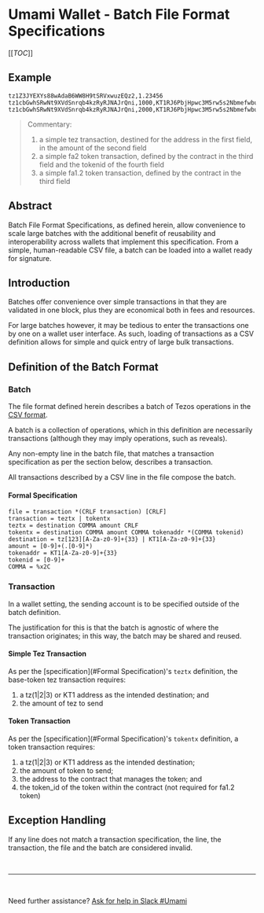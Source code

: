 # Umami Wallet - Batch File Format Specifications

[[_TOC_]]

## Example

```
tz1Z3JYEXYs88wAdaB6WW8H9tSRVxwuzEQz2,1.23456
tz1cbGwhSRwNt9XVdSnrqb4kzRyRJNAJrQni,1000,KT1RJ6PbjHpwc3M5rw5s2Nbmefwbuwbdxton,2
tz1cbGwhSRwNt9XVdSnrqb4kzRyRJNAJrQni,2000,KT1RJ6PbjHpwc3M5rw5s2Nbmefwbuwbdxton
```

> Commentary:
>
> 1. a simple tez transaction, destined for the address in the first field, in the amount of the second field
> 2. a simple fa2 token transaction, defined by the contract in the third field and the tokenid of the fourth field
> 3. a simple fa1.2 token transaction, defined by the contract in the third field

## Abstract

Batch File Format Specifications, as defined herein, allow convenience to scale large batches with the additional benefit of reusability and interoperability across wallets that implement this specification. From a simple, human-readable CSV file, a batch can be loaded into a wallet ready for signature.

## Introduction

Batches offer convenience over simple transactions in that they are validated in one block, plus they are economical both in fees and resources.

For large batches however, it may be tedious to enter the transactions one by one on a wallet user interface. As such, loading of transactions as a CSV definition allows for simple and quick entry of large bulk transactions.

## Definition of the Batch Format

### Batch

The file format defined herein describes a batch of Tezos operations in the [CSV format](https://datatracker.ietf.org/doc/html/rfc4180).

A batch is a collection of operations, which in this definition are necessarily transactions (although they may imply operations, such as reveals).

Any non-empty line in the batch file, that matches a transaction specification as per the section below, describes a transaction.

All transactions described by a CSV line in the file compose the batch.

#### Formal Specification

```
file = transaction *(CRLF transaction) [CRLF]
transaction = teztx | tokentx
teztx = destination COMMA amount CRLF
tokentx = destination COMMA amount COMMA tokenaddr *(COMMA tokenid)
destination = tz[123][A-Za-z0-9]+{33} | KT1[A-Za-z0-9]+{33}
amount = [0-9]+(.[0-9]*)
tokenaddr = KT1[A-Za-z0-9]+{33}
tokenid = [0-9]+
COMMA = %x2C
```

### Transaction

In a wallet setting, the sending account is to be specified outside of the batch definition.

The justification for this is that the batch is agnostic of where the transaction originates; in this way, the batch may be shared and reused.

#### Simple Tez Transaction

As per the [specification](#Formal Specification)'s `teztx` definition, the base-token tez transaction requires:

1. a tz(1|2|3) or KT1 address as the intended destination; and
1. the amount of tez to send

#### Token Transaction

As per the [specification](#Formal Specification)'s `tokentx` definition, a token transaction requires:

1. a tz(1|2|3) or KT1 address as the intended destination;
1. the amount of token to send;
1. the address to the contract that manages the token; and
1. the token_id of the token within the contract (not required for fa1.2 token)

## Exception Handling

If any line does not match a transaction specification, the line, the transaction, the file and the batch are considered invalid.

<br />

---

<br />

Need further assistance? [Ask for help in Slack #Umami](https://join.slack.com/t/tezos-dev/shared_invite/zt-1ur1ymxrp-G_X_bFHrvWXwoeiy53J8lg)

<br>
